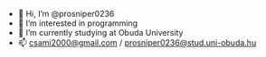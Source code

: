 - 👋 Hi, I’m @prosniper0236
- 👀 I’m interested in programming
- 🌱 I’m currently studying at Obuda University
- 📫 csami2000@gmail.com / prosniper0236@stud.uni-obuda.hu


